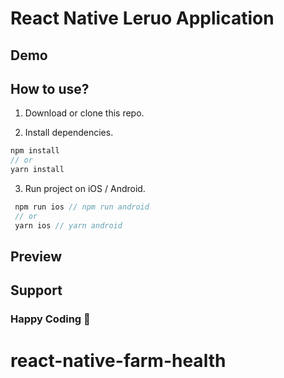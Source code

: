 # React Native Leruo Application





## Demo



## How to use?

1. Download or clone this repo.

2. Install dependencies.

```js
npm install
// or
yarn install
```

3. Run project on iOS / Android.

```js
 npm run ios // npm run android
 // or
 yarn ios // yarn android
```

## Preview


## Support



### Happy Coding 🚀


# react-native-farm-health
